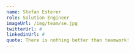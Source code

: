 ```yaml
---
name: Stefan Esterer
role: Solution Engineer
imageUrl: /img/team/se.jpg
twitterUrl: #
linkedinUrl: #
quote: There is nothing better than teamwork!
---
```

